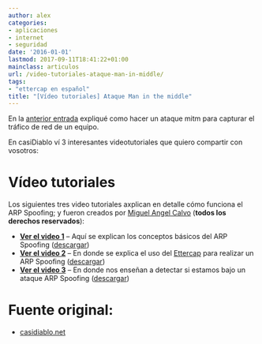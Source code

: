 ```yaml
---
author: alex
categories:
- aplicaciones
- internet
- seguridad
date: '2016-01-01'
lastmod: 2017-09-11T18:41:22+01:00
mainclass: articulos
url: /video-tutoriales-ataque-man-in-middle/
tags:
- "ettercap en español"
title: "[Vídeo tutoriales] Ataque Man in the middle"
---
```


En la [anterior entrada][1] expliqué como hacer un ataque mitm para capturar el tráfico de red de un equipo.

En casiDiablo ví 3 interesantes videotutoriales que quiero compartir con vosotros:

# Vídeo tutoriales

Los siguientes tres video tutoriales axplican en detalle cómo funciona el ARP Spoofing; y fueron creados por [Miguel Angel Calvo](http://icaix.com) (**todos los derechos reservados**):

*   **[Ver el video 1](http://casidiablo.net/videotutoriales/ARP.htm?keepThis=true&TB_iframe=true&height=635&width=800 "Arp Spoofing :: Conceptos básicos")** – Aquí se explican los conceptos básicos del ARP Spoofing ([descargar](http://casidiablo.net/descargar/ARP+Spooging+Video+Tutorial "Arp Spoofing :: Conceptos básicos (1MB)"))
*   **[Ver el video 2](http://casidiablo.net/videotutoriales/ettercap.htm?keepThis=true&TB_iframe=true&height=635&width=800 "Arp Spoofing con ettercap :: Usando ettercap para envenenar la tabla ARP de las víctimas")** – En donde se explica el uso del [Ettercap](http://ettercap.sourceforge.net/) para realizar un ARP Spoofing ([descargar](http://casidiablo.net/descargar/Video+Tutorial+Ettercap "Arp Spoofing con ettercap :: Usando ettercap para envenenar la tabla ARP de las víctimas (2,1MB)"))
*   **[Ver el video 3](http://casidiablo.net/videotutoriales/arpwatch.htm?keepThis=true&TB_iframe=true&height=635&width=800 "Detección del Arp Spoofing :: Usar arpwatch para detectar cambios extraños en la red")** – En donde nos enseñan a detectar si estamos bajo un ataque ARP Spoofing ([descargar](http://casidiablo.net/descargar/Video+Tutorial+arpwatch "Detección del Arp Spoofing :: Usar arpwatch para detectar cambios extraños en la red (2,1MB)"))

# Fuente original:

- [casidiablo.net][2]

 [1]: https://elbauldelprogramador.com/esnifando-la-red-pruebas-de-seguridad/
 [2]: http://casidiablo.net/man-in-the-middle/
